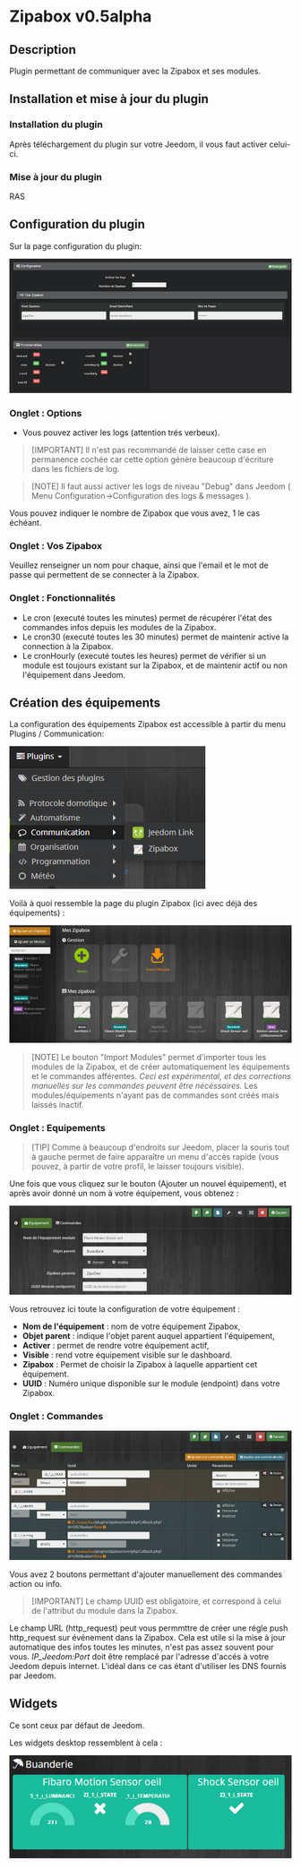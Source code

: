 # Zipabox v0.5alpha

## Description
Plugin permettant de communiquer avec la Zipabox et ses modules.


## Installation et mise à jour du plugin

### Installation du plugin

Après téléchargement du plugin sur votre Jeedom, il vous faut activer celui-ci.

### Mise à jour du plugin

RAS


## Configuration du plugin

Sur la page configuration du plugin:

![image01](../images/configuration.png)

### Onglet : Options
* Vous pouvez activer les logs (attention trés verbeux).
> [IMPORTANT]
> Il n'est pas recommandé de laisser cette case en permanence cochée car cette option génère beaucoup d'écriture dans les fichiers de log.

> [NOTE]
> Il faut aussi activer les logs de niveau "Debug" dans Jeedom ( Menu Configuration->Configuration des logs & messages ).

Vous pouvez indiquer le nombre de Zipabox que vous avez, 1 le cas échéant.

### Onglet : Vos Zipabox
Veuillez renseigner un nom pour chaque, ainsi que l'email et le mot de passe qui permettent de se connecter à la Zipabox.

### Onglet : Fonctionnalités

- Le cron (executé toutes les minutes) permet de récupérer l'état des commandes infos depuis les modules de la Zipabox.
- Le cron30 (executé toutes les 30 minutes) permet de maintenir active la connection à la Zipabox.
- Le cronHourly (executé toutes les heures) permet de vérifier si un module est toujours existant sur la Zipabox, et de maintenir actif ou non l'équipement dans Jeedom.

## Création des équipements

La configuration des équipements Zipabox est accessible à partir du menu Plugins / Communication: 

![image02](../images/menuplugin.png)

Voilà à quoi ressemble la page du plugin Zipabox (ici avec déjà des équipements) : 

![image03](../images/equipements.png)

> [NOTE]
> Le bouton "Import Modules" permet d'importer tous les modules de la Zipabox, et de créer automatiquement les équipements et le commandes afférentes.
> *Ceci est expérimental, et des corrections manuelles sur les commandes peuvent être nécéssaires.*
> Les modules/équipements n'ayant pas de commandes sont créés mais laissés inactif.

### Onglet : Equipements

> [TIP]
> Comme à beaucoup d'endroits sur Jeedom, placer la souris tout à gauche permet de faire apparaître un menu d'accès rapide (vous pouvez, à partir de votre profil, le laisser toujours visible).

Une fois que vous cliquez sur le bouton (Ajouter un nouvel équipement), et après avoir donné un nom à votre équipement, vous obtenez : 

![image04](../images/equipements0.png)

Vous retrouvez ici toute la configuration de votre équipement : 

* **Nom de l'équipement** : nom de votre équipement Zipabox,
* **Objet parent** : indique l'objet parent auquel appartient l'équipement,
* **Activer** : permet de rendre votre équipement actif,
* **Visible** : rend votre équipement visible sur le dashboard.
* **Zipabox** : Permet de choisir la Zipabox à laquelle appartient cet équipement.
* **UUID** : Numéro unique disponible sur le module (endpoint) dans votre Zipabox.

### Onglet : Commandes

![image05](../images/commandes.png)

Vous avez 2 boutons permettant d'ajouter manuellement des commandes action ou info.
> [IMPORTANT]
> Le champ UUID est obligatoire, et correspond à celui de l'attribut du module dans la Zipabox.

Le champ URL (http_request) peut vous permmttre de créer une régle push http_request  sur événement dans la Zipabox.
Cela est utile si la mise à jour automatique des infos toutes les minutes, n'est pas assez souvent pour vous.
*IP_Jeedom:Port* doit être remplacé par l'adresse d'accés à votre Jeedom depuis internet.
L'idéal dans ce cas étant d'utiliser les DNS fournis par Jeedom.

## Widgets

Ce sont ceux par défaut de Jeedom.

Les widgets desktop ressemblent à cela :

![image06](../images/desktop_widget.png)
